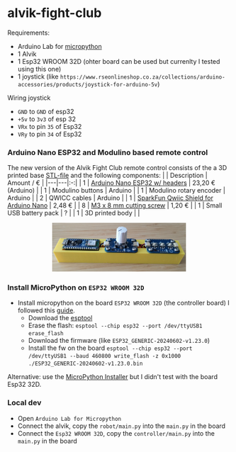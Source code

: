 # alvik-fight-club

Requirements:
  - Arduino Lab for [micropython](https://labs.arduino.cc/en/labs/micropython)
  - 1 Alvik
  - 1 Esp32 WROOM 32D (ohter board can be used but currenlty I tested using this one)
  - 1 joystick (like `https://www.rseonlineshop.co.za/collections/arduino-accessories/products/joystick-for-arduino-5v`)

Wiring joystick
  - `GND` to `GND` of esp32
  - `+5v` to `3v3` of esp 32
  - `VRx` to pin `35` of Esp32
  - `VRy` to pin `34` of Esp32

### Arduino Nano ESP32 and Modulino based remote control
The new version of the Alvik Fight Club remote control consists of the a 3D printed base [STL-file](cad/remote-control/remote-control.stl) and the following components:
|   | Description | Amount / € |
|---|---|:-:|
| 1 | [Arduino Nano ESP32 w/ headers](https://store.arduino.cc/products/nano-esp32-with-headers) | 23,20 € (Arduino) |
| 1 | Modulino buttons | Arduino |
| 1 | Modulino rotary encoder | Arduino |
| 2 | QWICC cables | Arduino |
| 1 | [SparkFun Qwiic Shield for Arduino Nano](https://www.sparkfun.com/products/16789) | 2,48 € |
| 8 | [M3 x 8 mm cutting screw](https://www.schraubenking.at/3-x-8mm-Flachrundkopfschraube-TX-fuer-Thermoplaste-P007210) | 1,20 € |
| 1 | Small USB battery pack | ? |
| 1 | 3D printed body | |

<p align="center">
  <img src="cad/remote-control/remote-control.jpg" width="60%">
</p>

### Install MicroPython on `ESP32 WROOM 32D`
- Install micropython on the board `ESP32 WROOM 32D` (the controller board) I followed this [guide](https://micropython.org/download/ESP32_GENERIC/).
  - Download the [esptool](https://github.com/espressif/esptool)
  - Erase the flash: `esptool --chip esp32 --port /dev/ttyUSB1 erase_flash `
  - Download the firmware (like `ESP32_GENERIC-20240602-v1.23.0`)
  - Install the fw on the board `esptool --chip esp32 --port /dev/ttyUSB1 --baud 460800 write_flash -z 0x1000 ./ESP32_GENERIC-20240602-v1.23.0.bin`

Alternative: use the [MicroPython Installer](https://labs.arduino.cc/en/labs/micropython-installern) but I didn't test with the board Esp32 32D.

### Local dev
- Open `Arduino Lab for Micropython `
- Connect the alvik, copy the `robot/main.py` into the `main.py` in the  board
- Connect the `Esp32 WROOM 32D`, copy the `controller/main.py` into the `main.py` in the board
